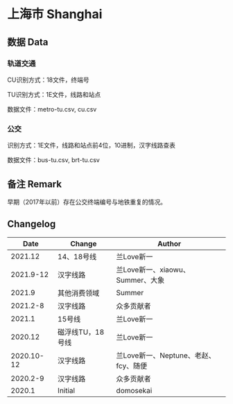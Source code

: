 # 上海市 Shanghai

## 数据 Data

### 轨道交通

CU识别方式：18文件，终端号

TU识别方式：1E文件，线路和站点

数据文件：metro-tu.csv, cu.csv

### 公交

识别方式：1E文件，线路和站点前4位，10进制，汉字线路查表

数据文件：bus-tu.csv, brt-tu.csv

## 备注 Remark

早期（2017年以前）存在公交终端编号与地铁重复的情况。

## Changelog

Date | Change | Author
-----|--------|-------
2021.12 | 14、18号线 | 兰Love新一
2021.9-12 | 汉字线路 | 兰Love新一、xiaowu、Summer、大象
2021.9 | 其他消费领域 | Summer
2021.2-8 | 汉字线路 | 众多贡献者
2021.1 | 15号线 | 兰Love新一
2020.12 | 磁浮线TU，18号线 | 兰Love新一
2020.10-12 | 汉字线路 | 兰Love新一、Neptune、老赵、fcy、随便
2020.2-9 | 汉字线路 | 众多贡献者
2020.1 | Initial | domosekai
